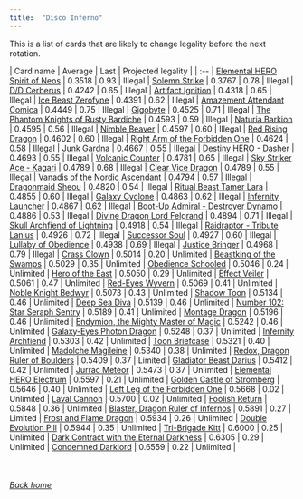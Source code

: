 ```yaml
---
title:  "Disco Inferno"
---
```


This is a list of cards that are likely to change legality before the next rotation.

| Card name | Average | Last | Projected legality |
| :-- |
[Elemental HERO Spirit of Neos](https://db.ygoprodeck.com/card/?search=Elemental%20HERO%20Spirit%20of%20Neos) | 0.3518 | 0.93 | Illegal |
[Solemn Strike](https://db.ygoprodeck.com/card/?search=Solemn%20Strike) | 0.3767 | 0.78 | Illegal |
[D/D Cerberus](https://db.ygoprodeck.com/card/?search=D/D%20Cerberus) | 0.4242 | 0.65 | Illegal |
[Artifact Ignition](https://db.ygoprodeck.com/card/?search=Artifact%20Ignition) | 0.4318 | 0.65 | Illegal |
[Ice Beast Zerofyne](https://db.ygoprodeck.com/card/?search=Ice%20Beast%20Zerofyne) | 0.4391 | 0.62 | Illegal |
[Amazement Attendant Comica](https://db.ygoprodeck.com/card/?search=Amazement%20Attendant%20Comica) | 0.4449 | 0.75 | Illegal |
[Gigobyte](https://db.ygoprodeck.com/card/?search=Gigobyte) | 0.4525 | 0.71 | Illegal |
[The Phantom Knights of Rusty Bardiche](https://db.ygoprodeck.com/card/?search=The%20Phantom%20Knights%20of%20Rusty%20Bardiche) | 0.4593 | 0.59 | Illegal |
[Naturia Barkion](https://db.ygoprodeck.com/card/?search=Naturia%20Barkion) | 0.4595 | 0.56 | Illegal |
[Nimble Beaver](https://db.ygoprodeck.com/card/?search=Nimble%20Beaver) | 0.4597 | 0.60 | Illegal |
[Red Rising Dragon](https://db.ygoprodeck.com/card/?search=Red%20Rising%20Dragon) | 0.4602 | 0.60 | Illegal |
[Right Arm of the Forbidden One](https://db.ygoprodeck.com/card/?search=Right%20Arm%20of%20the%20Forbidden%20One) | 0.4624 | 0.58 | Illegal |
[Junk Gardna](https://db.ygoprodeck.com/card/?search=Junk%20Gardna) | 0.4667 | 0.55 | Illegal |
[Destiny HERO - Dasher](https://db.ygoprodeck.com/card/?search=Destiny%20HERO%20-%20Dasher) | 0.4693 | 0.55 | Illegal |
[Volcanic Counter](https://db.ygoprodeck.com/card/?search=Volcanic%20Counter) | 0.4781 | 0.65 | Illegal |
[Sky Striker Ace - Kagari](https://db.ygoprodeck.com/card/?search=Sky%20Striker%20Ace%20-%20Kagari) | 0.4789 | 0.68 | Illegal |
[Clear Vice Dragon](https://db.ygoprodeck.com/card/?search=Clear%20Vice%20Dragon) | 0.4789 | 0.55 | Illegal |
[Vanadis of the Nordic Ascendant](https://db.ygoprodeck.com/card/?search=Vanadis%20of%20the%20Nordic%20Ascendant) | 0.4794 | 0.57 | Illegal |
[Dragonmaid Sheou](https://db.ygoprodeck.com/card/?search=Dragonmaid%20Sheou) | 0.4820 | 0.54 | Illegal |
[Ritual Beast Tamer Lara](https://db.ygoprodeck.com/card/?search=Ritual%20Beast%20Tamer%20Lara) | 0.4855 | 0.60 | Illegal |
[Galaxy Cyclone](https://db.ygoprodeck.com/card/?search=Galaxy%20Cyclone) | 0.4863 | 0.62 | Illegal |
[Infernity Launcher](https://db.ygoprodeck.com/card/?search=Infernity%20Launcher) | 0.4867 | 0.62 | Illegal |
[Boot-Up Admiral - Destroyer Dynamo](https://db.ygoprodeck.com/card/?search=Boot-Up%20Admiral%20-%20Destroyer%20Dynamo) | 0.4886 | 0.53 | Illegal |
[Divine Dragon Lord Felgrand](https://db.ygoprodeck.com/card/?search=Divine%20Dragon%20Lord%20Felgrand) | 0.4894 | 0.71 | Illegal |
[Skull Archfiend of Lightning](https://db.ygoprodeck.com/card/?search=Skull%20Archfiend%20of%20Lightning) | 0.4918 | 0.54 | Illegal |
[Raidraptor - Tribute Lanius](https://db.ygoprodeck.com/card/?search=Raidraptor%20-%20Tribute%20Lanius) | 0.4926 | 0.72 | Illegal |
[Successor Soul](https://db.ygoprodeck.com/card/?search=Successor%20Soul) | 0.4927 | 0.60 | Illegal |
[Lullaby of Obedience](https://db.ygoprodeck.com/card/?search=Lullaby%20of%20Obedience) | 0.4938 | 0.69 | Illegal |
[Justice Bringer](https://db.ygoprodeck.com/card/?search=Justice%20Bringer) | 0.4968 | 0.79 | Illegal |
[Crass Clown](https://db.ygoprodeck.com/card/?search=Crass%20Clown) | 0.5014 | 0.20 | Unlimited |
[Beastking of the Swamps](https://db.ygoprodeck.com/card/?search=Beastking%20of%20the%20Swamps) | 0.5029 | 0.35 | Unlimited |
[Obedience Schooled](https://db.ygoprodeck.com/card/?search=Obedience%20Schooled) | 0.5046 | 0.24 | Unlimited |
[Hero of the East](https://db.ygoprodeck.com/card/?search=Hero%20of%20the%20East) | 0.5050 | 0.29 | Unlimited |
[Effect Veiler](https://db.ygoprodeck.com/card/?search=Effect%20Veiler) | 0.5061 | 0.47 | Unlimited |
[Red-Eyes Wyvern](https://db.ygoprodeck.com/card/?search=Red-Eyes%20Wyvern) | 0.5069 | 0.41 | Unlimited |
[Noble Knight Bedwyr](https://db.ygoprodeck.com/card/?search=Noble%20Knight%20Bedwyr) | 0.5073 | 0.43 | Unlimited |
[Shadow Toon](https://db.ygoprodeck.com/card/?search=Shadow%20Toon) | 0.5134 | 0.46 | Unlimited |
[Deep Sea Diva](https://db.ygoprodeck.com/card/?search=Deep%20Sea%20Diva) | 0.5139 | 0.46 | Unlimited |
[Number 102: Star Seraph Sentry](https://db.ygoprodeck.com/card/?search=Number%20102:%20Star%20Seraph%20Sentry) | 0.5189 | 0.41 | Unlimited |
[Montage Dragon](https://db.ygoprodeck.com/card/?search=Montage%20Dragon) | 0.5196 | 0.46 | Unlimited |
[Endymion, the Mighty Master of Magic](https://db.ygoprodeck.com/card/?search=Endymion,%20the%20Mighty%20Master%20of%20Magic) | 0.5242 | 0.46 | Unlimited |
[Galaxy-Eyes Photon Dragon](https://db.ygoprodeck.com/card/?search=Galaxy-Eyes%20Photon%20Dragon) | 0.5248 | 0.37 | Unlimited |
[Infernity Archfiend](https://db.ygoprodeck.com/card/?search=Infernity%20Archfiend) | 0.5303 | 0.42 | Unlimited |
[Toon Briefcase](https://db.ygoprodeck.com/card/?search=Toon%20Briefcase) | 0.5321 | 0.40 | Unlimited |
[Madolche Magileine](https://db.ygoprodeck.com/card/?search=Madolche%20Magileine) | 0.5340 | 0.38 | Unlimited |
[Redox, Dragon Ruler of Boulders](https://db.ygoprodeck.com/card/?search=Redox,%20Dragon%20Ruler%20of%20Boulders) | 0.5409 | 0.37 | Limited |
[Gladiator Beast Darius](https://db.ygoprodeck.com/card/?search=Gladiator%20Beast%20Darius) | 0.5412 | 0.42 | Unlimited |
[Jurrac Meteor](https://db.ygoprodeck.com/card/?search=Jurrac%20Meteor) | 0.5473 | 0.37 | Unlimited |
[Elemental HERO Electrum](https://db.ygoprodeck.com/card/?search=Elemental%20HERO%20Electrum) | 0.5597 | 0.21 | Unlimited |
[Golden Castle of Stromberg](https://db.ygoprodeck.com/card/?search=Golden%20Castle%20of%20Stromberg) | 0.5646 | 0.40 | Unlimited |
[Left Leg of the Forbidden One](https://db.ygoprodeck.com/card/?search=Left%20Leg%20of%20the%20Forbidden%20One) | 0.5668 | 0.02 | Unlimited |
[Laval Cannon](https://db.ygoprodeck.com/card/?search=Laval%20Cannon) | 0.5700 | 0.02 | Unlimited |
[Foolish Return](https://db.ygoprodeck.com/card/?search=Foolish%20Return) | 0.5848 | 0.36 | Unlimited |
[Blaster, Dragon Ruler of Infernos](https://db.ygoprodeck.com/card/?search=Blaster,%20Dragon%20Ruler%20of%20Infernos) | 0.5891 | 0.27 | Limited |
[Frost and Flame Dragon](https://db.ygoprodeck.com/card/?search=Frost%20and%20Flame%20Dragon) | 0.5934 | 0.26 | Unlimited |
[Double Evolution Pill](https://db.ygoprodeck.com/card/?search=Double%20Evolution%20Pill) | 0.5944 | 0.35 | Unlimited |
[Tri-Brigade Kitt](https://db.ygoprodeck.com/card/?search=Tri-Brigade%20Kitt) | 0.6000 | 0.25 | Unlimited |
[Dark Contract with the Eternal Darkness](https://db.ygoprodeck.com/card/?search=Dark%20Contract%20with%20the%20Eternal%20Darkness) | 0.6305 | 0.29 | Unlimited |
[Condemned Darklord](https://db.ygoprodeck.com/card/?search=Condemned%20Darklord) | 0.6559 | 0.22 | Unlimited |

<br>

###### [Back home](index)